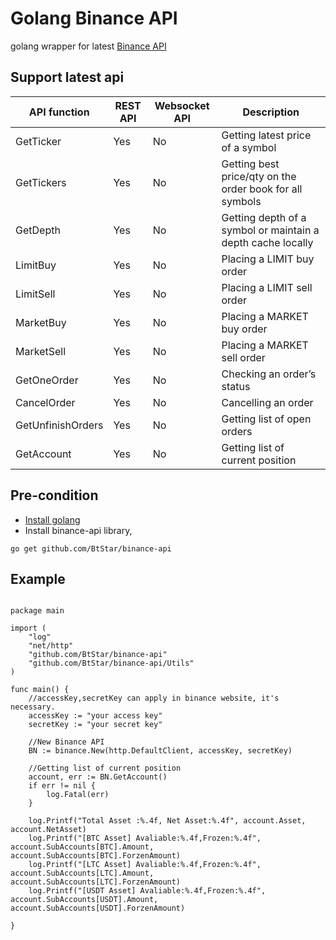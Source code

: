 # Golang Binance API
golang wrapper for latest [Binance API](https://www.binance.com/restapipub.html)

## Support latest api

| API function | REST API | Websocket API | Description |
|----------|------|-----------|-----|
| GetTicker | Yes  | No        | Getting latest price of a symbol  |
| GetTickers | Yes  | No        | Getting best price/qty on the order book for all symbols  |
| GetDepth | Yes  | No        | Getting depth of a symbol or maintain a depth cache locally  |
| LimitBuy | Yes  | No        | Placing a LIMIT buy order  |
| LimitSell | Yes  | No        | Placing a LIMIT sell order  |
| MarketBuy | Yes  | No       | Placing a MARKET buy order  |
| MarketSell | Yes  | No       | Placing a MARKET sell order  |
| GetOneOrder | Yes  | No     | Checking an order’s status  |
| CancelOrder     | Yes  | No        | Cancelling an order  |
| GetUnfinishOrders | Yes | No       | Getting list of open orders  |
| GetAccount | Yes | No | Getting list of current position |

## Pre-condition

+ [Install golang](https://golang.org/doc/install)
+ Install binance-api library, 
```
go get github.com/BtStar/binance-api
```

## Example

```

package main

import (
    "log"
    "net/http"
    "github.com/BtStar/binance-api"
    "github.com/BtStar/binance-api/Utils"
)

func main() {
	//accessKey,secretKey can apply in binance website, it's necessary.
	accessKey := "your access key"
	secretKey := "your secret key"

	//New Binance API
	BN := binance.New(http.DefaultClient, accessKey, secretKey)

	//Getting list of current position
	account, err := BN.GetAccount()
	if err != nil {
		log.Fatal(err)
	}

	log.Printf("Total Asset :%.4f, Net Asset:%.4f", account.Asset, account.NetAsset)
	log.Printf("[BTC Asset] Avaliable:%.4f,Frozen:%.4f", account.SubAccounts[BTC].Amount, account.SubAccounts[BTC].ForzenAmount)
	log.Printf("[LTC Asset] Avaliable:%.4f,Frozen:%.4f", account.SubAccounts[LTC].Amount, account.SubAccounts[LTC].ForzenAmount)
	log.Printf("[USDT Asset] Avaliable:%.4f,Frozen:%.4f", account.SubAccounts[USDT].Amount, account.SubAccounts[USDT].ForzenAmount)

}

```


	


